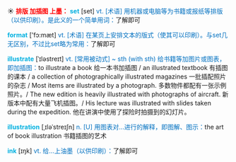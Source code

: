 ☀ <font color="red">**排版 加插图 上墨：**</font>
<font color="sky blue">**set**</font> [set] 
<font color="#0070c0">vt. [术语] 用机器或电脑等为书籍或报纸等排版（以供印刷）。是此义的一个简单用词：</font>了解即可

<font color="sky blue">**format**</font> ['fɔ:mæt] 
<font color="#0070c0">vt. [术语] 在某页上安排文本的版式（使其可以印刷）。与set几无区别，不过比set略为常用：</font>了解即可
           
<font color="sky blue">**illustrate**</font> [ˈɪləstreɪt]
<font color="#0070c0">vt. [常用被动式] ~ sth (with sth) 给书籍等加图片或图表，即加插图：</font>to illustrate a book 给一本书加插图 / an illustrated textbook 有插图的课本 / a collection of photographically illustrated magazines 一批插配照片的杂志 / Most items are illustrated by a photograph. 多数物件都配有一张示例照片。/ The new edition is heavily illustrated with photographs of aircraft. 新版本中配有大量飞机插图。/ His lecture was illustrated with slides taken during the expedition. 他在讲演中使用了探险时拍摄到的幻灯片。
           
<font color="sky blue">**illustration**</font> [ˌɪləˈstreɪʃn]
<font color="#0070c0">n. [U] 用图表对…进行的解释，即图解、图示：</font>the art of book illustration 书籍插图的艺术

<font color="sky blue">**ink**</font> [ɪŋk] 
<font color="#0070c0">vt. 给…上油墨（以供印刷）：</font>了解即可
